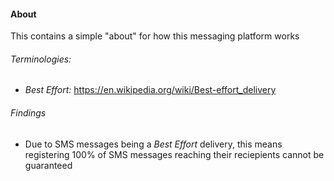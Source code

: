 #### About
This contains a simple "about" for how this messaging platform works

###### Terminologies:
- *Best Effort:* https://en.wikipedia.org/wiki/Best-effort_delivery

###### Findings
- Due to SMS messages being a _Best Effort_ delivery, this means registering 100% of SMS messages reaching their reciepients cannot be guaranteed
